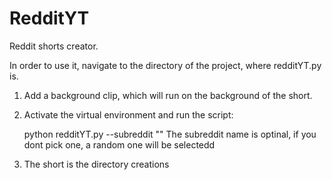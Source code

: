 # RedditYT
Reddit shorts creator.

In order to use it, navigate to the directory of the project, where redditYT.py is.

1. Add a background clip, which will run on the background of the short.
2. Activate the virtual environment and run the script:

	python redditYT.py --subreddit "<subreddit name>"
	The subreddit name is optinal, if you dont pick one, a random one will be selectedd  
	
3. The short is the directory creations
